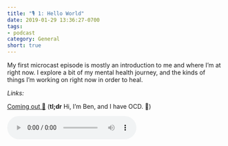 ```yaml
---
title: "🎙 1: Hello World"
date: 2019-01-29 13:36:27-0700
tags:
- podcast
category: General
short: true
---
```


My first microcast episode is mostly an introduction to me and where I’m at right now. I explore a bit of my mental health journey, and the kinds of things I’m working on right now in order to heal.

_Links:_

[Coming out 💮](https://www.bennorris.org/2019/01/26/coming-out.html) (**tl;dr** Hi, I’m Ben, and I have OCD. 👋)

<audio controls="controls" src="https://www.bennorris.blog/uploads/2019/0a40f46875.mp3" />

